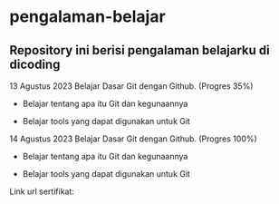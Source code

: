 # pengalaman-belajar
Repository ini berisi pengalaman belajarku di dicoding
--
13 Agustus 2023
Belajar Dasar Git dengan Github. (Progres 35%)

* Belajar tentang apa itu Git dan kegunaannya

* Belajar tools yang dapat digunakan untuk Git

14 Agustus 2023
Belajar Dasar Git dengan Github. (Progres 100%)

* Belajar tentang apa itu Git dan kegunaannya

* Belajar tools yang dapat digunakan untuk Git


Link url sertifikat: 
